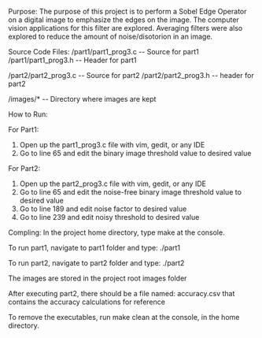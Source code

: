 Purpose:
The purpose of this project is to perform a Sobel Edge Operator on a digital image to emphasize
the edges on the image.  The computer vision applications for this filter are explored.  Averaging
filters were also explored to reduce the amount of noise/disotorion in an image.

Source Code Files:
 /part1/part1_prog3.c  -- Source for part1
 /part1/part1_prog3.h  -- Header for part1

 /part2/part2_prog3.c  -- Source for part2
 /part2/part2_prog3.h  -- header for part2

 /images/*  -- Directory where images are kept

 How to Run:

 For Part1:
 1) Open up the part1_prog3.c file with vim, gedit, or any IDE
 2) Go to line 65 and edit the binary image threshold value to desired value

 For Part2:
 1)	Open up the part2_prog3.c file with vim, gedit, or any IDE
 2) Go to line 65 and edit the noise-free binary image threshold value to desired value
 3) Go to line 189 and edit noise factor to desired value
 4) Go to line 239 and edit noisy threshold to desired value

 Compling:
 In the project home directory, type make at the console.

 To run part1, navigate to part1 folder and type:
 ./part1 
 
To run part2, navigate to part2 folder and type:
 ./part2

The images are stored in the project root images folder

After executing part2, there should be a file named: accuracy.csv
that contains the accuracy calculations for reference

To remove the executables, run make clean at the console, in the home directory.
